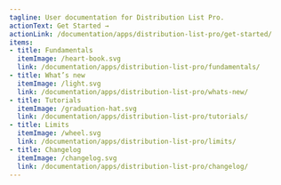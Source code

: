 ```yaml
---
tagline: User documentation for Distribution List Pro.
actionText: Get Started →
actionLink: /documentation/apps/distribution-list-pro/get-started/
items:
- title: Fundamentals​
  itemImage: /heart-book.svg
  link: /documentation/apps/distribution-list-pro/fundamentals/
- title: What’s new
  itemImage: /light.svg
  link: /documentation/apps/distribution-list-pro/whats-new/
- title: Tutorials
  itemImage: /graduation-hat.svg
  link: /documentation/apps/distribution-list-pro/tutorials/
- title: Limits
  itemImage: /wheel.svg
  link: /documentation/apps/distribution-list-pro/limits/
- title: Changelog
  itemImage: /changelog.svg
  link: /documentation/apps/distribution-list-pro/changelog/
---
```


<Overview />